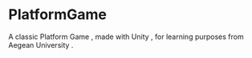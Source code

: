 # PlatformGame
A classic Platform Game , made with Unity , for learning purposes from Aegean University .
